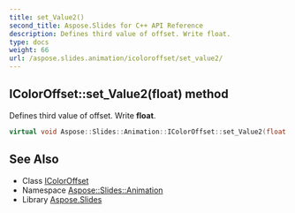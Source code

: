 ```yaml
---
title: set_Value2()
second_title: Aspose.Slides for C++ API Reference
description: Defines third value of offset. Write float.
type: docs
weight: 66
url: /aspose.slides.animation/icoloroffset/set_value2/
---
```

## IColorOffset::set_Value2(float) method


Defines third value of offset. Write **float**.

```cpp
virtual void Aspose::Slides::Animation::IColorOffset::set_Value2(float value)=0
```

## See Also

* Class [IColorOffset](../)
* Namespace [Aspose::Slides::Animation](../../)
* Library [Aspose.Slides](../../../)